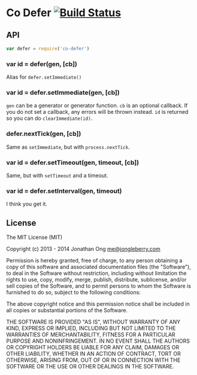 # Co Defer [![Build Status](https://travis-ci.org/cojs/defer.png)](https://travis-ci.org/cojs/defer)

## API

```js
var defer = require('co-defer')
```

### var id = defer(gen, [cb])

Alias for `defer.setImmediate()`

### var id = defer.setImmediate(gen, [cb])

`gen` can be a generator or generator function. `cb` is an optional callback. If you do not set a callback, any errors will be thrown instead. `id` is returned so you can do `clearImmediate(id)`.

### defer.nextTick(gen, [cb])

Same as `setImmediate`, but with `process.nextTick`.

### var id = defer.setTimeout(gen, timeout, [cb])

Same, but with `setTimeout` and a timeout.

### var id = defer.setInterval(gen, timeout)

I think you get it.

## License

The MIT License (MIT)

Copyright (c) 2013 - 2014 Jonathan Ong me@jongleberry.com

Permission is hereby granted, free of charge, to any person obtaining a copy
of this software and associated documentation files (the "Software"), to deal
in the Software without restriction, including without limitation the rights
to use, copy, modify, merge, publish, distribute, sublicense, and/or sell
copies of the Software, and to permit persons to whom the Software is
furnished to do so, subject to the following conditions:

The above copyright notice and this permission notice shall be included in
all copies or substantial portions of the Software.

THE SOFTWARE IS PROVIDED "AS IS", WITHOUT WARRANTY OF ANY KIND, EXPRESS OR
IMPLIED, INCLUDING BUT NOT LIMITED TO THE WARRANTIES OF MERCHANTABILITY,
FITNESS FOR A PARTICULAR PURPOSE AND NONINFRINGEMENT. IN NO EVENT SHALL THE
AUTHORS OR COPYRIGHT HOLDERS BE LIABLE FOR ANY CLAIM, DAMAGES OR OTHER
LIABILITY, WHETHER IN AN ACTION OF CONTRACT, TORT OR OTHERWISE, ARISING FROM,
OUT OF OR IN CONNECTION WITH THE SOFTWARE OR THE USE OR OTHER DEALINGS IN
THE SOFTWARE.
